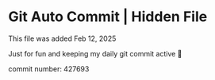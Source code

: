 # Git Auto Commit | Hidden File

This file was added Feb 12, 2025

Just for fun and keeping my daily git commit active 🤪

commit number: 427693
